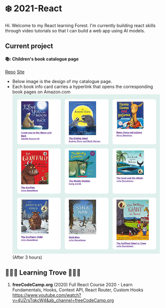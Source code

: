 # ❄️ 2021-React
Hi. Welcome to my React learning Forest. 
I'm currently building react skills through video tutorials so that I can build a web app using AI models.

## Current project
#### 📚: Children's book catalogue page
[Repo](https://github.com/Coding-Forest/2021-React/tree/main/Mini%20Project%201%20Book%20Catalogue) [Site](https://react-forest-basic-2021.netlify.app/)
- Below image is the design of my catalogue page.
- Each book info card carries a hyperlink that opens the corresponding book pages on Amazon.com
![Children's book catalogue in the making](https://github.com/Coding-Forest/2021-React/blob/main/0%20images/Book%20catalogue%201.png)
(After 3 hours)


## 🌳🌳🌳 Learning Trove 🌳🌳🌳
1) **freeCodeCamp.org** (2020) Full React Course 2020 - Learn Fundamentals, Hooks, Context API, React Router, Custom Hooks 
  https://www.youtube.com/watch?v=4UZrsTqkcW4&ab_channel=freeCodeCamp.org
